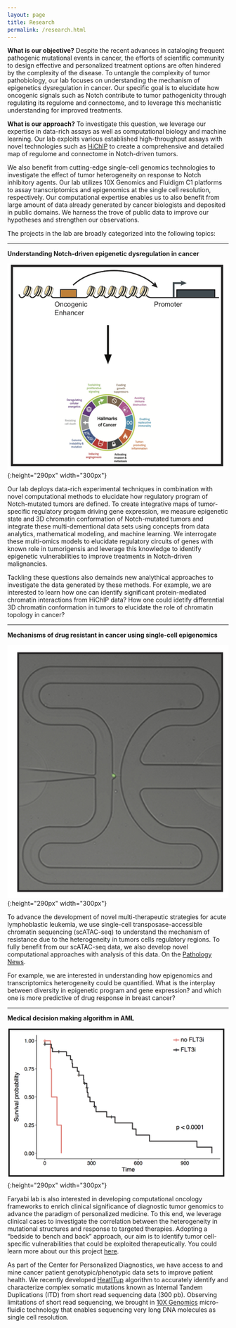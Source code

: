 ```yaml
---
layout: page
title: Research
permalink: /research.html
---
```


**What is our objective?** Despite the recent advances in cataloging frequent pathogenic mutational events in cancer, the efforts of scientific community to design effective and personalized treatment options are often hindered by the complexity of the disease. To untangle the complexity of tumor pathobiology, our lab focuses on understanding the mechanism of epigenetics dysregulation in cancer. Our specific goal is to elucidate how oncogenic signals such as Notch contribute to tumor pathogenicity through regulating its regulome and connectome, and to leverage this mechanistic understanding for improved treatments.

**What is our approach?** To investigate this question, we leverage our expertise in data-rich assays as well as computational biology and machine learning. Our lab exploits various established high-throughput assays with novel technologies such as [HiChIP](https://www.nature.com/nmeth/journal/v13/n11/full/nmeth.3999.html) to create a comprehensive and detailed map of regulome and connectome in Notch-driven tumors. 

We also benefit from cutting-edge single-cell genomics technologies to investigate the effect of tumor heterogeneity on response to Notch inhibitory agents. Our lab utilizes 10X Genomics and Fluidigm C1 platforms to assay transcriptomics and epigenomics at the single cell resolution, respectively. Our computational expertise enables us to also benefit from large amount of data already generated by cancer biologists and deposited in public domains. We harness the trove of public data to improve our hypotheses and strengthen our observations. 

The projects in the lab are broadly categorized into the following topics: 

----

**Understanding Notch-driven epigenetic dysregulation in cancer**

![Epegenetics in Cancer](assets/epigenetics.png){:height="290px" width="300px"} 

Our lab deploys data-rich experimental techniques in combination with novel computational methods to elucidate how regulatory program of Notch-mutated tumors are defined. To create integrative maps of tumor-specific regulatory progam driving gene expression, we measure epigenetic state and 3D chromatin conformation of Notch-mutated tumors and integrate these multi-dementional data sets using concepts from data analytics, mathematical modeling, and machine learning. We interrogate these multi-omics models to elucidate regulatory circuits of genes with known role in tumorigensis and leverage this knowledge to identify epigenetic vulnerabilities to improve treatments in Notch-driven malignancies.

Tackling these questions also demainds new analythical approaches to investigate the data generated by these methods. For example, we are interested to learn how one can identify significant protein-mediated chromatin interactions from HiChIP data? How one could idetify differential 3D chromatin conformation in tumors to elucidate the role of chromatin topology in cancer?

----

**Mechanisms of drug resistant in cancer using single-cell epigenomics**

![Singel Cell Epegenetics in Cancer](assets/singleCell.jpg){:height="290px" width="300px"} 

To advance the development of novel multi-therapeutic strategies for acute lymphoblastic leukemia, we use single-cell transposase-accessible chromatin sequencing (scATAC-seq) to understand the mechanism of resistance due to the heterogeneity in tumors cells regulatory regions. To fully benefit from our scATAC-seq data, we also develop novel computational approaches with analysis of this data. On the [Pathology News](http://pathology.med.upenn.edu/news/faryabi-lab-receives-grant-transdisciplinary-awards-program-translational-medicine-and). 

For example, we are interested in understanding how epigenomics and transcriptomics heterogeneity could be quantified. What is the interplay between diversity in epigenetic program and gene expression? and which one is more predictive of drug response in breast cancer?

----

**Medical decision making algorithm in AML**

![FLT3 in AML](assets/precision.png){:height="290px" width="300px"} 

Faryabi lab is also interested in developing computational oncology frameworks to enrich clinical significance of diagnostic tumor genomics to advance the paradigm of personalized medicine. To this end, we leverage clinical cases to investigate the correlation between the heterogeneity in mutational structures and response to targeted therapies. Adopting a “bedside to bench and back” approach, our aim is to identify tumor cell-specific vulnerabilities that could be exploited therapeutically. You could learn more about our this project [here](https://www.youtube.com/watch?v=vqLXfHXP98A&index=20&list=PLRGEsZTjjo8mLReT4vqHU6cc_d4hn46GV).  

As part of the Center for Personalized Diagnostics, we have access to and mine cancer patient genotypic/phenotypic data sets to improve patient health. We recently developed [HeatITup](https://github.com/faryabib/HeatITup) algorithm to accurately identify and characterize complex somatic mutations known as Internal Tandem Duplications (ITD) from short read sequencing data (300 pb). Observing limitations of short read sequencing, we brought in [10X Genomics](https://www.10xgenomics.com/genome/) micro-fluidic technology that enables sequencing very long DNA molecules as single cell resolution. 
